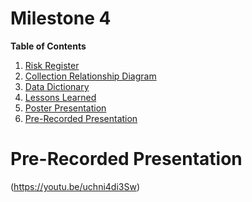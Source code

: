 # Milestone 4

[//]: # (Feel free to add all of your deliverables here whenever they're completed) 

**Table of Contents**
1. [Risk Register](#risk-register)
2. [Collection Relationship Diagram](#collection-relationship-diagram)
3. [Data Dictionary](#data-dictionary)
4. [Lessons Learned](#lessons-learned-report)
5. [Poster Presentation](#poster-presentation)
6. [Pre-Recorded Presentation](#prerecorded-presentation)

# Pre-Recorded Presentation
 (https://youtu.be/uchni4di3Sw)
